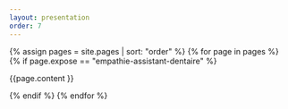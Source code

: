 ```yaml
---
layout: presentation
order: 7
---
```



{% assign pages = site.pages | sort: "order" %}
{% for page in pages %}
{% if page.expose == "empathie-assistant-dentaire" %}

<!-- page.content | markdownify -->
{{page.content }}

{% endif %}
{% endfor %}

